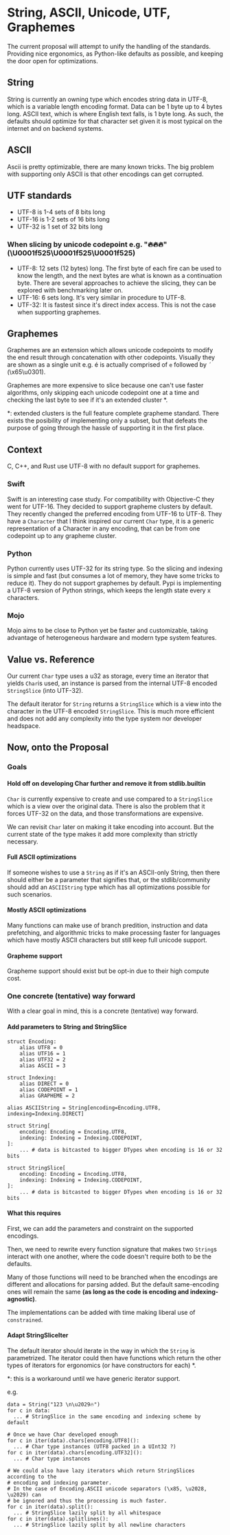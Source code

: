 # String, ASCII, Unicode, UTF, Graphemes

The current proposal will attempt to unify the handling of the standards.
Providing nice ergonomics, as Python-like defaults as possible, and keeping the
door open for optimizations.

## String

String is currently an owning type which encodes string data in UTF-8, which is
a variable length encoding format. Data can be 1 byte up to 4 bytes long. ASCII
text, which is where English text falls, is 1 byte long. As such, the defaults
should optimize for that character set given it is most typical on the internet
and on backend systems.

## ASCII

Ascii is pretty optimizable, there are many known tricks. The big problem
with supporting only ASCII is that other encodings can get corrupted.

## UTF standards

- UTF-8 is 1-4 sets of 8 bits long
- UTF-16 is 1-2 sets of 16 bits long
- UTF-32 is 1 set of 32 bits long

### When slicing by unicode codepoint e.g. "🔥🔥🔥" (\U0001f525\U0001f525\U0001f525)

- UTF-8: 12 sets (12 bytes) long. The first byte of each fire can be used to
know the length, and the next bytes are what is known as a continuation byte.
There are several approaches to achieve the slicing, they can be explored with
benchmarking later on.
- UTF-16: 6 sets long. It's very similar in procedure to UTF-8.
- UTF-32: It is fastest since it's direct index access. This is not the case
when supporting graphemes.

## Graphemes

Graphemes are an extension which allows unicode codepoints to modify the end
result through concatenation with other codepoints. Visually they are shown as a
single unit e.g. é is actually comprised of `e` followed by `´`  (\x65\u0301).

Graphemes are more expensive to slice because one can't use faster algorithms,
only skipping each unicode codepoint one at a time and checking the last byte
to see if it's an extended cluster *.

*: extended clusters is the full feature complete grapheme standard. There
exists the posibility of implementing only a subset, but that defeats the
purpose of going through the hassle of supporting it in the first place.

## Context

C, C++, and Rust use UTF-8 with no default support for graphemes.

### Swift

Swift is an interesting case study. For compatibility with Objective-C they went
for UTF-16. They decided to support grapheme clusters by default. They recently
changed the preferred encoding from UTF-16 to UTF-8. They have a `Character`
that I think inspired our current `Char` type, it is a generic representation of
a Character in any encoding, that can be from one codepoint up to any grapheme
cluster.

### Python

Python currently uses UTF-32 for its string type. So the slicing and indexing
is simple and fast (but consumes a lot of memory, they have some tricks to
reduce it). They do not support graphemes by default. Pypi is implementing a
UTF-8 version of Python strings, which keeps the length state every x
characters.

### Mojo

Mojo aims to be close to Python yet be faster and customizable, taking advantage
of heterogeneous hardware and modern type system features.

## Value vs. Reference

Our current `Char` type uses a u32 as storage, every time an iterator that
yields `Char`is used, an instance is parsed from the internal UTF-8 encoded
`StringSlice` (into UTF-32).

The default iterator for `String` returns a `StringSlice` which is a view into
the character in the UTF-8 encoded `StringSlice`. This is much more efficient
and does not add any complexity into the type system nor developer headspace.

## Now, onto the Proposal

### Goals

#### Hold off on developing Char further and remove it from stdlib.builtin

`Char` is currently expensive to create and use compared to a `StringSlice`
which is a view over the original data. There is also the problem that it forces
UTF-32 on the data, and those transformations are expensive.

We can revisit `Char` later on making it take encoding into account. But the
current state of the type makes it add more complexity than strictly necessary.

#### Full ASCII optimizations
If someone wishes to use a `String` as if it's an ASCII-only String, then there
should either be a parameter that signifies that, or the stdlib/community should
add an `ASCIIString` type which has all optimizations possible for such
scenarios.

#### Mostly ASCII optimizations
Many functions can make use of branch predition, instruction and data
prefetching, and algorithmic tricks to make processing faster for languages
which have mostly ASCII characters but still keep full unicode support.

#### Grapheme support
Grapheme support should exist but be opt-in due to their high compute cost.

### One concrete (tentative) way forward

With a clear goal in mind, this is a concrete (tentative) way forward.

#### Add parameters to String and StringSlice

```mojo
struct Encoding:
    alias UTF8 = 0
    alias UTF16 = 1
    alias UTF32 = 2
    alias ASCII = 3

struct Indexing:
    alias DIRECT = 0
    alias CODEPOINT = 1
    alias GRAPHEME = 2

alias ASCIIString = String[encoding=Encoding.UTF8, indexing=Indexing.DIRECT]

struct String[
    encoding: Encoding = Encoding.UTF8,
    indexing: Indexing = Indexing.CODEPOINT,
]:
    ... # data is bitcasted to bigger DTypes when encoding is 16 or 32 bits

struct StringSlice[
    encoding: Encoding = Encoding.UTF8,
    indexing: Indexing = Indexing.CODEPOINT,
]:
    ... # data is bitcasted to bigger DTypes when encoding is 16 or 32 bits
```

#### What this requires

First, we can add the parameters and constraint on the supported encodings.

Then, we need to rewrite every function signature that makes two `String`s
interact with one another, where the code doesn't require both to be the
defaults.

Many of those functions will need to be branched when the encodings are
different and allocations for parsing added. But the default same-encoding
ones will remain the same **(as long as the code is encoding and
indexing-agnostic)**.

The implementations can be added with time making liberal use of `constrained`.

#### Adapt StringSliceIter

The default iterator should iterate in the way in which the `String` is
parametrized. The iterator could then have functions which return the other
types of iterators for ergonomics (or have constructors for each) *.

*: this is a workaround until we have generic iterator support.

e.g.
```mojo
data = String("123 \n\u2029🔥")
for c in data:
  ... # StringSlice in the same encoding and indexing scheme by default

# Once we have Char developed enough
for c in iter(data).chars[encoding.UTF8]():
  ... # Char type instances (UTF8 packed in a UInt32 ?)
for c in iter(data).chars[encoding.UTF32]():
  ... # Char type instances

# We could also have lazy iterators which return StringSlices according to the
# encoding and indexing parameter.
# In the case of Encoding.ASCII unicode separators (\x85, \u2028, \u2029) can
# be ignored and thus the processing is much faster.
for c in iter(data).split():
  ... # StringSlice lazily split by all whitespace
for c in iter(data).splitlines():
  ... # StringSlice lazily split by all newline characters
```
